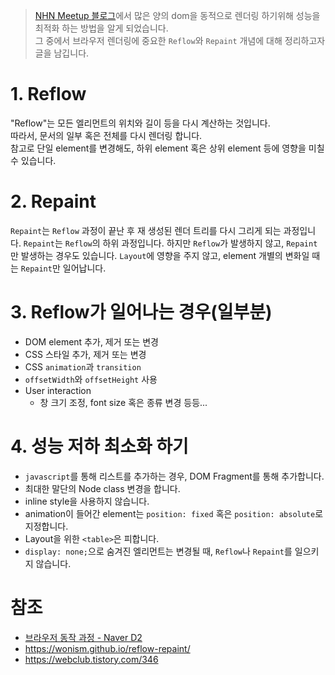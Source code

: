 > [NHN Meetup 블로그](https://meetup.toast.com/posts/160)에서 많은 양의 dom을 동적으로 렌더링 하기위해 성능을 최적화 하는 방법을 알게 되었습니다.  
> 그 중에서 브라우저 렌더링에 중요한 `Reflow`와 `Repaint` 개념에 대해 정리하고자 글을 남깁니다.


# 1. Reflow
"Reflow"는 모든 엘리먼트의 위치와 길이 등을 다시 계산하는 것입니다.  
따라서, 문서의 일부 혹은 전체를 다시 렌더링 합니다.  
참고로 단일 element를 변경해도, 하위 element 혹은 상위 element 등에 영향을 미칠 수 있습니다.

# 2. Repaint
`Repaint`는 `Reflow` 과정이 끝난 후 재 생성된 렌더 트리를 다시 그리게 되는 과정입니다.
`Repaint`는 `Reflow`의 하위 과정입니다. 하지만 `Reflow`가 발생하지 않고, `Repaint`만 발생하는 경우도 있습니다.
`Layout`에 영향을 주지 않고, element 개별의 변화일 때는 `Repaint`만 일어납니다.

# 3. Reflow가 일어나는 경우(일부분)
* DOM element 추가, 제거 또는 변경
* CSS 스타일 추가, 제거 또는 변경
* CSS `animation`과 `transition`
* `offsetWidth`와 `offsetHeight` 사용
* User interaction
  * 창 크기 조정, font size 혹은 종류 변경 등등...

# 4. 성능 저하 최소화 하기
* `javascript`를 통해 리스트를 추가하는 경우, DOM Fragment를 통해 추가합니다.
* 최대한 말단의 Node class 변경을 합니다.
* inline style을 사용하지 않습니다.
* animation이 들어간 element는 `position: fixed` 혹은 `position: absolute`로 지정합니다.
* Layout을 위한 `<table>`은 피합니다.
* `display: none;`으로 숨겨진 엘리먼트는 변경될 때, `Reflow`나 `Repaint`를 일으키지 않습니다.

# 참조
* [브라우저 동작 과정 - Naver D2](https://d2.naver.com/helloworld/59361)
* https://wonism.github.io/reflow-repaint/
* https://webclub.tistory.com/346

